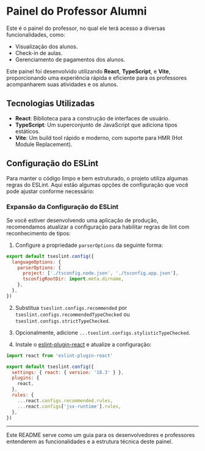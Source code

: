 
# Painel do Professor Alumni

Este é o painel do professor, no qual ele terá acesso a diversas funcionalidades, como:

- Visualização dos alunos.
- Check-in de aulas.
- Gerenciamento de pagamentos dos alunos.

Este painel foi desenvolvido utilizando **React**, **TypeScript**, e **Vite**, proporcionando uma experiência rápida e eficiente para os professores acompanharem suas atividades e os alunos.

## Tecnologias Utilizadas

- **React**: Biblioteca para a construção de interfaces de usuário.
- **TypeScript**: Um superconjunto de JavaScript que adiciona tipos estáticos.
- **Vite**: Um build tool rápido e moderno, com suporte para HMR (Hot Module Replacement).

## Configuração do ESLint

Para manter o código limpo e bem estruturado, o projeto utiliza algumas regras do ESLint. Aqui estão algumas opções de configuração que você pode ajustar conforme necessário:

### Expansão da Configuração do ESLint

Se você estiver desenvolvendo uma aplicação de produção, recomendamos atualizar a configuração para habilitar regras de lint com reconhecimento de tipos:

1. Configure a propriedade `parserOptions` da seguinte forma:

```js
export default tseslint.config({
  languageOptions: {
    parserOptions: {
      project: ['./tsconfig.node.json', './tsconfig.app.json'],
      tsconfigRootDir: import.meta.dirname,
    },
  },
})
```

2. Substitua `tseslint.configs.recommended` por `tseslint.configs.recommendedTypeChecked` ou `tseslint.configs.strictTypeChecked`.

3. Opcionalmente, adicione `...tseslint.configs.stylisticTypeChecked`.

4. Instale o [eslint-plugin-react](https://github.com/jsx-eslint/eslint-plugin-react) e atualize a configuração:

```js
import react from 'eslint-plugin-react'

export default tseslint.config({
  settings: { react: { version: '18.3' } },
  plugins: {
    react,
  },
  rules: {
    ...react.configs.recommended.rules,
    ...react.configs['jsx-runtime'].rules,
  },
})
```

---

Este README serve como um guia para os desenvolvedores e professores entenderem as funcionalidades e a estrutura técnica deste painel.
